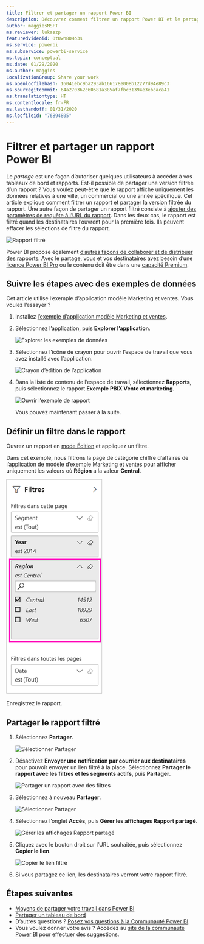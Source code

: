 ```yaml
---
title: Filtrer et partager un rapport Power BI
description: Découvrez comment filtrer un rapport Power BI et le partager avec les collègues de votre organisation.
author: maggiesMSFT
ms.reviewer: lukaszp
featuredvideoid: 0tUwn8DHo3s
ms.service: powerbi
ms.subservice: powerbi-service
ms.topic: conceptual
ms.date: 01/29/2020
ms.author: maggies
LocalizationGroup: Share your work
ms.openlocfilehash: 16041ebc9ba293ab166178e008b12277d94e89c3
ms.sourcegitcommit: 64a270362c60581a385af7fbc31394e3ebcaca41
ms.translationtype: HT
ms.contentlocale: fr-FR
ms.lasthandoff: 01/31/2020
ms.locfileid: "76894805"
---
```

# <a name="filter-and-share-a-power-bi-report"></a>Filtrer et partager un rapport Power BI
Le *partage* est une façon d’autoriser quelques utilisateurs à accéder à vos tableaux de bord et rapports. Est-il possible de partager une version filtrée d’un rapport ? Vous voulez peut-être que le rapport affiche uniquement les données relatives à une ville, un commercial ou une année spécifique. Cet article explique comment filtrer un rapport et partager la version filtrée du rapport. Une autre façon de partager un rapport filtré consiste à [ajouter des paramètres de requête à l’URL du rapport](service-url-filters.md). Dans les deux cas, le rapport est filtré quand les destinataires l’ouvrent pour la première fois. Ils peuvent effacer les sélections de filtre du rapport.

![Rapport filtré](media/service-share-reports/power-bi-share-filter-pane-report.png)

Power BI propose également [d’autres façons de collaborer et de distribuer des rapports](service-how-to-collaborate-distribute-dashboards-reports.md). Avec le partage, vous et vos destinataires avez besoin d’une [licence Power BI Pro](service-features-license-type.md) ou le contenu doit être dans une [capacité Premium](service-premium-what-is.md). 

## <a name="follow-along-with-sample-data"></a>Suivre les étapes avec des exemples de données

Cet article utilise l’exemple d’application modèle Marketing et ventes. Vous voulez l’essayer ? 

1. Installez [l’exemple d’application modèle Marketing et ventes](https://appsource.microsoft.com/product/power-bi/microsoft-retail-analysis-sample.salesandmarketingsample?tab=Overview).
2. Sélectionnez l’application, puis **Explorer l’application**.

   ![Explorer les exemples de données](media/service-share-reports/power-bi-sample-explore-data.png)

3. Sélectionnez l’icône de crayon pour ouvrir l’espace de travail que vous avez installé avec l’application.

    ![Crayon d’édition de l’application](media/service-share-reports/power-bi-edit-pencil-app.png)

4. Dans la liste de contenu de l’espace de travail, sélectionnez **Rapports**, puis sélectionnez le rapport **Exemple PBIX Vente et marketing**.

    ![Ouvrir l’exemple de rapport](media/service-share-reports/power-bi-open-sample-report.png)

    Vous pouvez maintenant passer à la suite.

## <a name="set-a-filter-in-the-report"></a>Définir un filtre dans le rapport

Ouvrez un rapport en [mode Édition](consumer/end-user-reading-view.md) et appliquez un filtre.

Dans cet exemple, nous filtrons la page de catégorie chiffre d’affaires de l’application de modèle d’exemple Marketing et ventes pour afficher uniquement les valeurs où **Région** a la valeur **Central**. 
 
![Volet Filtre du rapport](media/service-share-reports/power-bi-share-report-filter.png)

Enregistrez le rapport.

## <a name="share-the-filtered-report"></a>Partager le rapport filtré

1. Sélectionnez **Partager**.

   ![Sélectionner Partager](media/service-share-reports/power-bi-share.png)

2. Désactivez **Envoyer une notification par courrier aux destinataires** pour pouvoir envoyer un lien filtré à la place. Sélectionnez **Partager le rapport avec les filtres et les segments actifs**, puis **Partager**.

    ![Partager un rapport avec des filtres](media/service-share-reports/power-bi-share-with-filters.png)

4. Sélectionnez à nouveau **Partager**.

   ![Sélectionner Partager](media/service-share-reports/power-bi-share.png)

5. Sélectionnez l’onglet **Accès**, puis **Gérer les affichages Rapport partagé**.

    ![Gérer les affichages Rapport partagé](media/service-share-reports/power-bi-manage-shared-report-views.png)

6. Cliquez avec le bouton droit sur l’URL souhaitée, puis sélectionnez **Copier le lien**.

    ![Copier le lien filtré](media/service-share-reports/power-bi-copy-filtered-link.png)

7. Si vous partagez ce lien, les destinataires verront votre rapport filtré. 


## <a name="next-steps"></a>Étapes suivantes
* [Moyens de partager votre travail dans Power BI](service-how-to-collaborate-distribute-dashboards-reports.md)
* [Partager un tableau de bord](service-share-dashboards.md)
* D’autres questions ? [Posez vos questions à la Communauté Power BI](https://community.powerbi.com/).
* Vous voulez donner votre avis ? Accédez au [site de la communauté Power BI](https://community.powerbi.com/) pour effectuer des suggestions.


